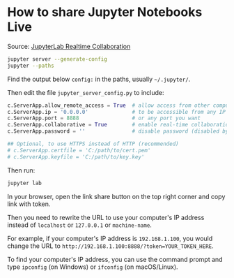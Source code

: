 # How to share Jupyter Notebooks Live

Source: [JupyterLab Realtime Collaboration](https://jupyterlab-realtime-collaboration.readthedocs.io/en/latest/)

```bash
jupyter server --generate-config
jupyter --paths
```

Find the output below `config:` in the paths, usually `~/.jupyter/`.

Then edit the file `jupyter_server_config.py` to include:

```python
c.ServerApp.allow_remote_access = True  # allow access from other computers
c.ServerApp.ip = '0.0.0.0'              # to be accessible from any IP
c.ServerApp.port = 8888                 # or any port you want
c.ServerApp.collaborative = True        # enable real-time collaboration
c.ServerApp.password = ''               # disable password (disabled by default)

## Optional, to use HTTPS instead of HTTP (recommended)
# c.ServerApp.certfile = 'C:/path/to/cert.pem'
# c.ServerApp.keyfile = 'C:/path/to/key.key'
```

Then run:

```bash
jupyter lab
```

In your browser, open the link share button on the top right corner and copy link with token.

Then you need to rewrite the URL to use your computer's IP address instead of `localhost` or `127.0.0.1` or `machine-name`.

For example, if your computer's IP address is `192.168.1.100`, you would change the URL to `http://192.168.1.100:8888/?token=YOUR_TOKEN_HERE`.

To find your computer's IP address, you can use the command prompt and type `ipconfig` (on Windows) or `ifconfig` (on macOS/Linux).
